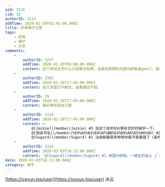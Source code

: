 ```yaml
---
aid: 3115
cid: 18
authorID: 2124
addTime: 2020-02-20T02:45:00.000Z
title: 好用梯子分享
tags:
    - 好用
    - 梯子
    - 分享
comments:
    -
        authorID: 3257
        addTime: 2020-02-20T08:00:00.000Z
        content: 这个网站主页什么介绍都没有啊，注册还是限制为国内邮箱或gmail，尴尬
    -
        authorID: 3301
        addTime: 2020-02-28T17:45:00.000Z
        content: 这几天蓝灯不稳定，迷雾通还不错。
    -
        authorID: 79
        addTime: 2020-02-28T17:45:00.000Z
        content: 最好用还是自己搭
    -
        authorID: 2124
        addTime: 2020-02-28T17:45:00.000Z
        content: >-
            @[Jackie](/member/Jackie) #3 没这个技术hhh等有空的时候学一下。
            @[饱读书名](/member/%E9%A5%B1%E8%AF%BB%E4%B9%A6%E5%90%8D) #2 谢谢，我试试
            @[Sugar4](/member/Sugar4) #1 注册邮箱很多种呀你是不是看错了（虽然我用的是qq..）
    -
        authorID: 3324
        addTime: 2020-03-03T18:15:00.000Z
        content: '@[Sugar4](/member/Sugar4) #1 用国内邮箱，一楼在钓鱼么 ༼ ಠ ▃ ಠೃ ༽'
date: 2020-03-03T18:15:00.000Z
category: 梯子
---
```


[https://iceyun.top/user](https://iceyun.top/user) 冰云
